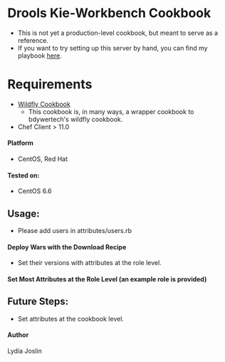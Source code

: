 # Drools Kie-Workbench Cookbook

* This is not yet a production-level cookbook, but meant to serve as a reference.
* If you want to try setting up this server by hand, you can find my playbook [here](https://github.com/estelora/kie-drools-playbook/blob/master/kie-workbench-drools-playbook.md).

# Requirements
* [Wildfly Cookbook](https://github.com/bdwyertech/chef-wildfly)
   * This cookbook is, in many ways, a wrapper cookbook to bdywertech's wildfly cookbook.
* Chef Client > 11.0

#### Platform
* CentOS, Red Hat

#### Tested on:
* CentOS 6.6

## Usage: 
* Please add users in attributes/users.rb

#### Deploy Wars with the Download Recipe
* Set their versions with attributes at the role level.

#### Set Most Attributes at the Role Level (an example role is provided)

## Future Steps: 
* Set attributes at the cookbook level.

#### Author
Lydia Joslin
